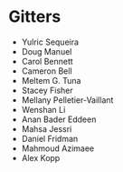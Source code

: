 # Gitters

- Yulric Sequeira
- Doug Manuel
- Carol Bennett
- Cameron Bell
- Meltem G. Tuna
- Stacey Fisher
- Mellany Pelletier-Vaillant
- Wenshan Li
- Anan Bader Eddeen
- Mahsa Jessri
- Daniel Fridman
- Mahmoud Azimaee
- Alex Kopp